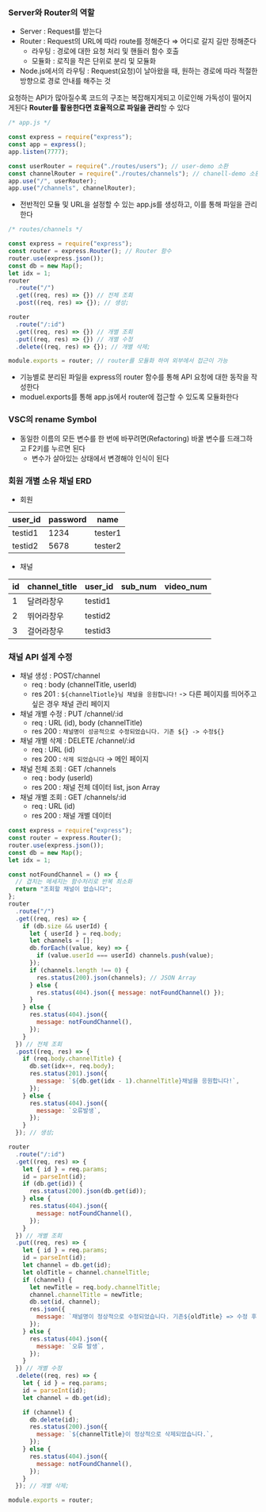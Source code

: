 ### Server와 Router의 역할

- Server : Request를 받는다
- Router : Request의 URL에 따라 route를 정해준다 ⇒ 어디로 갈지 길만 정해준다
  - 라우팅 : 경로에 대한 요청 처리 및 핸들러 함수 호출
  - 모듈화 : 로직을 작은 단위로 분리 및 모듈화
- Node.js에서의 라우팅 : Request(요청)이 날아왔을 때, 원하는 경로에 따라 적절한 방향으로 경로 안내를 해주는 것

요청하는 API가 많아질수록 코드의 구조는 복잡해지게되고 이로인해 가독성이 떨어지게된다 **Router를 활용한다면 효율적으로 파일을 관리**할 수 있다

```jsx
/* app.js */

const express = require("express");
const app = express();
app.listen(7777);

const userRouter = require("./routes/users"); // user-demo 소환
const channelRouter = require("./routes/channels"); // chanell-demo 소환
app.use("/", userRouter);
app.use("/channels", channelRouter);
```

- 전반적인 모듈 및 URL을 설정할 수 있는 app.js를 생성하고, 이를 통해 파일을 관리한다

```jsx
/* routes/channels */

const express = require("express");
const router = express.Router(); // Router 함수
router.use(express.json());
const db = new Map();
let idx = 1;
router
  .route("/")
  .get((req, res) => {}) // 전체 조회
  .post((req, res) => {}); // 생성;

router
  .route("/:id")
  .get((req, res) => {}) // 개별 조회
  .put((req, res) => {}) // 개별 수정
  .delete((req, res) => {}); // 개별 삭제;

module.exports = router; // router를 모듈화 하여 외부에서 접근이 가능
```

- 기능별로 분리된 파일을 express의 router 함수를 통해 API 요청에 대한 동작을 작성한다
- moduel.exports를 통해 app.js에서 router에 접근할 수 있도록 모듈화한다

### VSC의 rename Symbol

- 동일한 이름의 모든 변수를 한 번에 바꾸려면(Refactoring) 바꿀 변수를 드래그하고 F2키를 누르면 된다
  - 변수가 살아있는 상태에서 변경해야 인식이 된다

### 회원 개별 소유 채널 ERD

- 회원

| user_id | password | name    |
| ------- | -------- | ------- |
| testid1 | 1234     | tester1 |
| testid2 | 5678     | tester2 |

- 채널

| id  | channel_title | user_id | sub_num | video_num |
| --- | ------------- | ------- | ------- | --------- |
| 1   | 달려라창우    | testid1 |         |           |
| 2   | 뛰어라창우    | testid2 |         |           |
| 3   | 걸어라창우    | testid3 |         |           |

### 채널 API 설계 수정

- 채널 생성 : POST/channel
  - req : body (channelTitle, userId)
  - res 201 : `${channelTiotle}님 채널을 응원합니다!` -> 다른 페이지를 띄어주고싶은 경우 채널 관리 페이지
- 채널 개별 수정 : PUT /channel/:id
  - req : URL (id), body (channelTitle)
  - res 200 : `채널명이 성공적으로 수정되었습니다. 기존 ${} -> 수정${}`
- 채널 개별 삭제 : DELETE /channel/:id
  - req : URL (id)
  - res 200 : `삭제 되었습니다` → 메인 페이지
- 채널 전체 조회 : GET /channels
  - req : body (userId)
  - res 200 : 채널 전체 데이터 list, json Array
- 채널 개별 조회 : GET /channels/:id
  - req : URL (id)
  - res 200 : 채널 개별 데이터

```jsx
const express = require("express");
const router = express.Router();
router.use(express.json());
const db = new Map();
let idx = 1;

const notFoundChannel = () => {
  // 겹치는 메세지는 함수처리로 반복 최소화
  return "조회할 채널이 없습니다";
};
router
  .route("/")
  .get((req, res) => {
    if (db.size && userId) {
      let { userId } = req.body;
      let channels = [];
      db.forEach((value, key) => {
        if (value.userId === userId) channels.push(value);
      });
      if (channels.length !== 0) {
        res.status(200).json(channels); // JSON Array
      } else {
        res.status(404).json({ message: notFoundChannel() });
      }
    } else {
      res.status(404).json({
        message: notFoundChannel(),
      });
    }
  }) // 전체 조회
  .post((req, res) => {
    if (req.body.channelTitle) {
      db.set(idx++, req.body);
      res.status(201).json({
        message: `${db.get(idx - 1).channelTitle}채널을 응원합니다!`,
      });
    } else {
      res.status(404).json({
        message: `오류발생`,
      });
    }
  }); // 생성;

router
  .route("/:id")
  .get((req, res) => {
    let { id } = req.params;
    id = parseInt(id);
    if (db.get(id)) {
      res.status(200).json(db.get(id));
    } else {
      res.status(404).json({
        message: notFoundChannel(),
      });
    }
  }) // 개별 조회
  .put((req, res) => {
    let { id } = req.params;
    id = parseInt(id);
    let channel = db.get(id);
    let oldTitle = channel.channelTitle;
    if (channel) {
      let newTitle = req.body.channelTitle;
      channel.channelTitle = newTitle;
      db.set(id, channel);
      res.json({
        message: `채널명이 정상적으로 수정되었습니다. 기존${oldTitle} => 수정 후 ${newTitle}`,
      });
    } else {
      res.status(404).json({
        message: `오류 발생`,
      });
    }
  }) // 개별 수정
  .delete((req, res) => {
    let { id } = req.params;
    id = parseInt(id);
    let channel = db.get(id);

    if (channel) {
      db.delete(id);
      res.status(200).json({
        message: `${channelTitle}이 정상적으로 삭제되었습니다.`,
      });
    } else {
      res.status(404).json({
        message: notFoundChannel(),
      });
    }
  }); // 개별 삭제;

module.exports = router;
```
